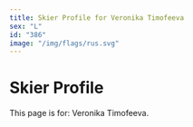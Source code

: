 ```yaml
---
title: Skier Profile for Veronika Timofeeva
sex: "L"
id: "386"
image: "/img/flags/rus.svg" 
---
```


# Skier Profile

This page is for: Veronika Timofeeva.
    